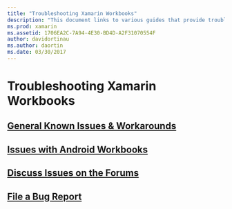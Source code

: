 ```yaml
---
title: "Troubleshooting Xamarin Workbooks"
description: "This document links to various guides that provide troubleshooting information for working with Xamarin Workbooks. Linked content discusses general known issues, issues with Android workbooks, and provides support-related resources."
ms.prod: xamarin
ms.assetid: 1706EA2C-7A94-4E30-BD4D-A2F31070554F
author: davidortinau
ms.author: daortin
ms.date: 03/30/2017
---
```


# Troubleshooting Xamarin Workbooks

## [General Known Issues & Workarounds](general.md)

## [Issues with Android Workbooks](android.md)

## [Discuss Issues on the Forums][forums]

## [File a Bug Report](~/tools/workbooks/install.md#reporting-bugs)

[forums]: https://forums.xamarin.com/categories/inspector
